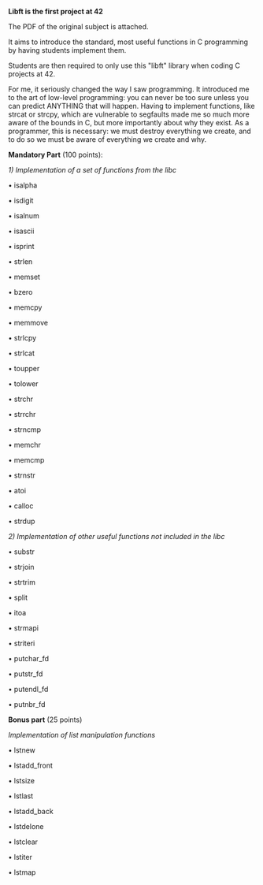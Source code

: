 **Libft is the first project at 42**

The PDF of the original subject is attached.

It aims to introduce the standard, most useful functions in C programming by having students implement them.

Students are then required to only use this "libft" library when coding C projects at 42.

For me, it seriously changed the way I saw programming. It introduced me to the art of low-level programming: you can never be too sure unless you can predict ANYTHING that will happen. Having to implement functions, like strcat or strcpy, which are vulnerable to segfaults made me so much more aware of the bounds in C, but more importantly about why they exist. As a programmer, this is necessary: we must destroy everything we create, and to do so we must be aware of everything we create and why.


**Mandatory Part** (100 points):

_1) Implementation of a set of functions from the libc_
   
• isalpha

• isdigit

• isalnum

• isascii

• isprint

• strlen

• memset

• bzero

• memcpy

• memmove

• strlcpy

• strlcat

• toupper

• tolower

• strchr

• strrchr

• strncmp

• memchr

• memcmp

• strnstr

• atoi

• calloc

• strdup

_2) Implementation of other useful functions not included in the libc_

• substr

• strjoin

• strtrim

• split

• itoa

• strmapi

• striteri

• putchar_fd

• putstr_fd

• putendl_fd

• putnbr_fd


**Bonus part** (25 points)

_Implementation of list manipulation functions_

• lstnew

• lstadd_front

• lstsize

• lstlast

• lstadd_back

• lstdelone

• lstclear

• lstiter

• lstmap
